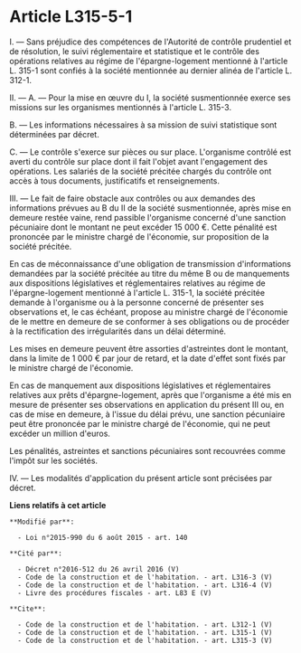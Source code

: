 # Article L315-5-1

I. ― Sans préjudice des compétences de l'Autorité de contrôle prudentiel et de résolution, le suivi réglementaire et
statistique et le contrôle des opérations relatives au régime de l'épargne-logement mentionné à l'article L. 315-1 sont
confiés à la société mentionnée au dernier alinéa de l'article L. 312-1. 

II. ― A. ― Pour la mise en œuvre du I, la société susmentionnée exerce ses missions sur les organismes mentionnés à l'article
L. 315-3. 

B. ― Les informations nécessaires à sa mission de suivi statistique sont déterminées par décret. 

C. ― Le contrôle s'exerce sur pièces ou sur place. L'organisme contrôlé est averti du contrôle sur place dont il fait l'objet
avant l'engagement des opérations. Les salariés de la société précitée chargés du contrôle ont accès à tous documents,
justificatifs et renseignements. 

III. ― Le fait de faire obstacle aux contrôles ou aux demandes des informations prévues au B du II de la société
susmentionnée, après mise en demeure restée vaine, rend passible l'organisme concerné d'une sanction pécuniaire dont le
montant ne peut excéder 15 000 €. Cette pénalité est prononcée par le ministre chargé de l'économie, sur proposition de la
société précitée. 

En cas de méconnaissance d'une obligation de transmission d'informations demandées par la société précitée au titre du même B
ou de manquements aux dispositions législatives et réglementaires relatives au régime de l'épargne-logement mentionné à
l'article L. 315-1, la société précitée demande à l'organisme ou à la personne concerné de présenter ses observations et, le
cas échéant, propose au ministre chargé de l'économie de le mettre en demeure de se conformer à ses obligations ou de
procéder à la rectification des irrégularités dans un délai déterminé. 

Les mises en demeure peuvent être assorties d'astreintes dont le montant, dans la limite de 1 000 € par jour de retard, et la
date d'effet sont fixés par le ministre chargé de l'économie. 

En cas de manquement aux dispositions législatives et réglementaires relatives aux prêts d'épargne-logement, après que
l'organisme a été mis en mesure de présenter ses observations en application du présent III ou, en cas de mise en demeure, à
l'issue du délai prévu, une sanction pécuniaire peut être prononcée par le ministre chargé de l'économie, qui ne peut excéder
un million d'euros. 

Les pénalités, astreintes et sanctions pécuniaires sont recouvrées comme l'impôt sur les sociétés. 

IV. ― Les modalités d'application du présent article sont précisées par décret.

**Liens relatifs à cet article**

	**Modifié par**:

	  - Loi n°2015-990 du 6 août 2015 - art. 140

	**Cité par**:

	  - Décret n°2016-512 du 26 avril 2016 (V)
	  - Code de la construction et de l'habitation. - art. L316-3 (V)
	  - Code de la construction et de l'habitation. - art. L316-4 (V)
	  - Livre des procédures fiscales - art. L83 E (V)

	**Cite**:

	  - Code de la construction et de l'habitation. - art. L312-1 (V)
	  - Code de la construction et de l'habitation. - art. L315-1 (V)
	  - Code de la construction et de l'habitation. - art. L315-3 (V)
